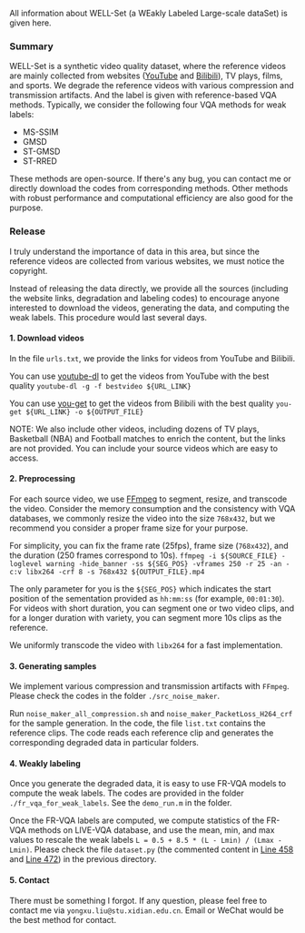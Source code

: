 All information about WELL-Set (a WEakly Labeled Large-scale dataSet) is given here.

### Summary 

WELL-Set is a synthetic video quality dataset, where the reference videos are mainly collected from websites ([YouTube](www.youtube.com) and [Bilibili](www.bilibili.com)), TV plays, films, and sports. We degrade the reference videos with various compression and transmission artifacts. And the label is given with reference-based VQA methods. Typically, we consider the following four VQA methods for weak labels:
- MS-SSIM
- GMSD
- ST-GMSD
- ST-RRED

These methods are open-source. If there's any bug, you can contact me or directly download the codes from corresponding methods. Other methods with robust performance and computational efficiency are also good for the purpose.

### Release

I truly understand the importance of data in this area, but since the reference videos are collected from various websites, we must notice the copyright.

Instead of releasing the data directly, we provide all the sources (including the website links, degradation and labeling codes) to encourage anyone interested to download the videos, generating the data, and computing the weak labels. This procedure would last several days.

#### 1. Download videos 

In the file `urls.txt`, we provide the links for videos from YouTube and Bilibili. 

You can use [youtube-dl](https://github.com/ytdl-org/youtube-dl) to get the videos from YouTube with the best quality
`youtube-dl -g -f bestvideo ${URL_LINK}`

You can use [you-get](https://pypi.org/project/you-get/) to get the videos from Bilibili with the best quality
`you-get ${URL_LINK} -o ${OUTPUT_FILE}`

NOTE: We also include other videos, including dozens of TV plays, Basketball (NBA) and Football matches to enrich the content, but the links are not provided. You can include your source videos which are easy to access.  

#### 2. Preprocessing

For each source video, we use [FFmpeg](https://ffmpeg.org/) to segment, resize, and transcode the video. Consider the memory consumption and the consistency with VQA databases, we commonly resize the video into the size `768x432`, but we recommend you consider a proper frame size for your purpose. 

For simplicity, you can fix the frame rate (25fps), frame size (`768x432`), and the duration (250 frames correspond to 10s). 
`ffmpeg -i ${SOURCE_FILE} -loglevel warning -hide_banner -ss ${SEG_POS} -vframes 250 -r 25 -an -c:v libx264 -crf 8 -s 768x432 ${OUTPUT_FILE}.mp4`

The only parameter for you is the `${SEG_POS}` which indicates the start position of the sementation provided as `hh:mm:ss` (for example, `00:01:30`). For videos with short duration, you can segment one or two video clips, and for a longer duration with variety, you can segment more 10s clips as the reference.

We uniformly transcode the video with `libx264` for a fast implementation.

#### 3. Generating samples

We implement various compression and transmission artifacts with `FFmpeg`. Please check the codes in the folder `./src_noise_maker`. 

Run `noise_maker_all_compression.sh` and `noise_maker_PacketLoss_H264_crf` for the sample generation. In the code, the file `list.txt` contains the reference clips. The code reads each reference clip and generates the corresponding degraded data in particular folders.

#### 4. Weakly labeling

Once you generate the degraded data, it is easy to use FR-VQA models to compute the weak labels. The codes are provided in the folder `./fr_vqa_for_weak_labels`. See the `demo_run.m` in the folder.

Once the FR-VQA labels are computed, we compute statistics of the FR-VQA methods on LIVE-VQA database, and use the mean, min, and max values to rescale the weak labels `L = 0.5 + 8.5 * (L - Lmin) / (Lmax - Lmin)`. Please check the file `dataset.py` (the commented content in [Line 458](https://github.com/Sissuire/BVQA-HEKE/blob/5b5b7f168fbafe651380bbcc21f778e1a722dfa3/dataset.py#L458) and [Line 472](https://github.com/Sissuire/BVQA-HEKE/blob/5b5b7f168fbafe651380bbcc21f778e1a722dfa3/dataset.py#L472)) in the previous directory.

#### 5. Contact

There must be something I forgot. If any question, please feel free to contact me via `yongxu.liu@stu.xidian.edu.cn`. Email or WeChat would be the best method for contact.
